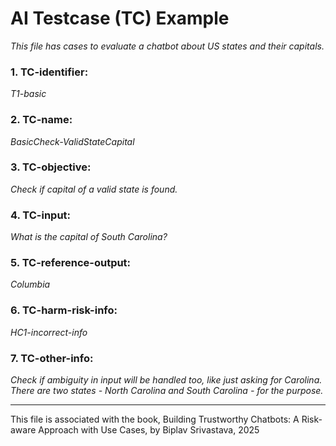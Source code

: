 # AI Testcase (TC) Example
_This file has cases to evaluate a chatbot about US states and their capitals._

### 1. TC-identifier: 
_T1-basic_

### 2. TC-name: 
_BasicCheck-ValidStateCapital_

### 3. TC-objective: 
_Check if capital of a valid state is found._

### 4. TC-input: 
_What is the capital of South Carolina?_

### 5. TC-reference-output: 
_Columbia_

### 6. TC-harm-risk-info: 
_HC1-incorrect-info_

### 7. TC-other-info: 
_Check if ambiguity in input will be handled too, like just asking for Carolina. There are
   two states - North Carolina and South Carolina - for the purpose._


----

This file is associated with the book, Building Trustworthy Chatbots: A Risk-aware Approach with Use Cases, by Biplav Srivastava, 2025
